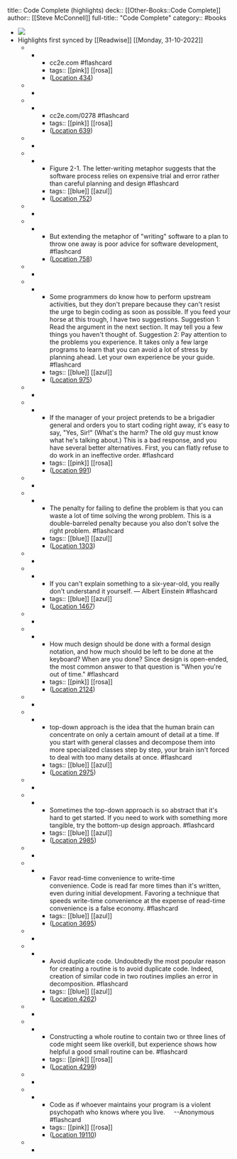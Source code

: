 title:: Code Complete (highlights)
deck:: [[Other-Books::Code Complete]]
author:: [[Steve McConnell]]
full-title:: "Code Complete"
category:: #books

- ![](https://images-na.ssl-images-amazon.com/images/I/51MEZDyKvZL._SL200_.jpg)
- Highlights first synced by [[Readwise]] [[Monday, 31-10-2022]]
	- -
		- cc2e.com #flashcard
		- tags:: [[pink]] [[rosa]]
		- ([Location 434](https://readwise.io/to_kindle?action=open&asin=B00JDMPOSY&location=434))
	- -
	- -
		- cc2e.com/0278 #flashcard
		- tags:: [[pink]] [[rosa]]
		- ([Location 639](https://readwise.io/to_kindle?action=open&asin=B00JDMPOSY&location=639))
	- -
	- -
		- Figure 2-1. The letter-writing metaphor suggests that the software process relies on expensive trial and error rather than careful planning and design #flashcard
		- tags:: [[blue]] [[azul]]
		- ([Location 752](https://readwise.io/to_kindle?action=open&asin=B00JDMPOSY&location=752))
	- -
	- -
		- But extending the metaphor of "writing" software to a plan to throw one away is poor advice for software development, #flashcard
		- ([Location 758](https://readwise.io/to_kindle?action=open&asin=B00JDMPOSY&location=758))
	- -
	- -
		- Some programmers do know how to perform upstream activities, but they don't prepare because they can't resist the urge to begin coding as soon as possible. If you feed your horse at this trough, I have two suggestions. Suggestion 1: Read the argument in the next section. It may tell you a few things you haven't thought of. Suggestion 2: Pay attention to the problems you experience. It takes only a few large programs to learn that you can avoid a lot of stress by planning ahead. Let your own experience be your guide. #flashcard
		- tags:: [[blue]] [[azul]]
		- ([Location 975](https://readwise.io/to_kindle?action=open&asin=B00JDMPOSY&location=975))
	- -
	- -
		- If the manager of your project pretends to be a brigadier general and orders you to start coding right away, it's easy to say, "Yes, Sir!" (What's the harm? The old guy must know what he's talking about.) This is a bad response, and you have several better alternatives. First, you can flatly refuse to do work in an ineffective order. #flashcard
		- tags:: [[pink]] [[rosa]]
		- ([Location 991](https://readwise.io/to_kindle?action=open&asin=B00JDMPOSY&location=991))
	- -
	- -
		- The penalty for failing to define the problem is that you can waste a lot of time solving the wrong problem. This is a double-barreled penalty because you also don't solve the right problem. #flashcard
		- tags:: [[blue]] [[azul]]
		- ([Location 1303](https://readwise.io/to_kindle?action=open&asin=B00JDMPOSY&location=1303))
	- -
	- -
		- If you can't explain something to a six-year-old, you really don't understand it yourself. — Albert Einstein #flashcard
		- tags:: [[blue]] [[azul]]
		- ([Location 1467](https://readwise.io/to_kindle?action=open&asin=B00JDMPOSY&location=1467))
	- -
	- -
		- How much design should be done with a formal design notation, and how much should be left to be done at the keyboard? When are you done? Since design is open-ended, the most common answer to that question is "When you're out of time." #flashcard
		- tags:: [[pink]] [[rosa]]
		- ([Location 2124](https://readwise.io/to_kindle?action=open&asin=B00JDMPOSY&location=2124))
	- -
	- -
		- top-down approach is the idea that the human brain can concentrate on only a certain amount of detail at a time. If you start with general classes and decompose them into more specialized classes step by step, your brain isn't forced to deal with too many details at once. #flashcard
		- tags:: [[blue]] [[azul]]
		- ([Location 2975](https://readwise.io/to_kindle?action=open&asin=B00JDMPOSY&location=2975))
	- -
	- -
		- Sometimes the top-down approach is so abstract that it's hard to get started. If you need to work with something more tangible, try the bottom-up design approach. #flashcard
		- tags:: [[blue]] [[azul]]
		- ([Location 2985](https://readwise.io/to_kindle?action=open&asin=B00JDMPOSY&location=2985))
	- -
	- -
		- Favor read-time convenience to write-time convenience. Code is read far more times than it's written, even during initial development. Favoring a technique that speeds write-time convenience at the expense of read-time convenience is a false economy. #flashcard
		- tags:: [[blue]] [[azul]]
		- ([Location 3695](https://readwise.io/to_kindle?action=open&asin=B00JDMPOSY&location=3695))
	- -
	- -
		- Avoid duplicate code. Undoubtedly the most popular reason for creating a routine is to avoid duplicate code. Indeed, creation of similar code in two routines implies an error in decomposition. #flashcard
		- tags:: [[blue]] [[azul]]
		- ([Location 4262](https://readwise.io/to_kindle?action=open&asin=B00JDMPOSY&location=4262))
	- -
	- -
		- Constructing a whole routine to contain two or three lines of code might seem like overkill, but experience shows how helpful a good small routine can be. #flashcard
		- tags:: [[pink]] [[rosa]]
		- ([Location 4299](https://readwise.io/to_kindle?action=open&asin=B00JDMPOSY&location=4299))
	- -
	- -
		- Code as if whoever maintains your program is a violent psychopath who knows where you live.     --Anonymous #flashcard
		- tags:: [[pink]] [[rosa]]
		- ([Location 19110](https://readwise.io/to_kindle?action=open&asin=B00JDMPOSY&location=19110))
	- -